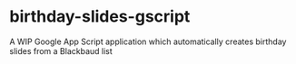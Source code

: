 # birthday-slides-gscript
A WIP Google App Script application which automatically creates birthday slides from a Blackbaud list
